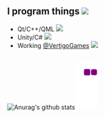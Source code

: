 ## I program things  <img src="https://emoji.gg/assets/emoji/9109_Sad_Cat_Thumbs_Up.png" height=80/>

* Qt/C++/QML  <img src="https://cdn.betterttv.net/emote/5f1b0186cf6d2144653d2970/2x" height=32/>
* Unity/C#  <img src="https://cdn.betterttv.net/emote/5f1b0186cf6d2144653d2970/2x" height=32/>
* Working [@VertigoGames](https://vertigogames.co/) <img src="https://cdn.betterttv.net/emote/5f1b0186cf6d2144653d2970/2x" height=32/>
## 

![Anurag's github stats](https://github-readme-stats.vercel.app/api?username=GencerG&count_private=true&include_all_commits=false&show_icons=true&theme=dracula)
![snake gif](https://github.com/GencerG/GencerG/blob/output/github-contribution-grid-snake.gif)
